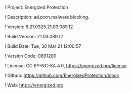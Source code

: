 ! Project: Energized Protection

! Description: ad.porn.malware blocking.

! Version: 6.21.0325.21.03.089.12

! Build Version: 21.03.089.12

! Build Date: Tue, 30 Mar 21 12:00:57

! Version Code: 0891200

! License: CC BY-NC-SA 4.0, https://energized.pro/license

! Github: https://github.com/EnergizedProtection/block

! Web: https://energized.pro
